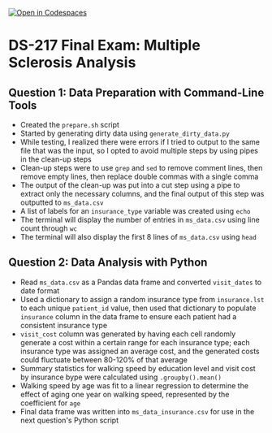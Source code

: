 [![Open in Codespaces](https://classroom.github.com/assets/launch-codespace-2972f46106e565e64193e422d61a12cf1da4916b45550586e14ef0a7c637dd04.svg)](https://classroom.github.com/open-in-codespaces?assignment_repo_id=16987533)
# DS-217 Final Exam: Multiple Sclerosis Analysis

## Question 1: Data Preparation with Command-Line Tools
- Created the `prepare.sh` script
- Started by generating dirty data using `generate_dirty_data.py`
- While testing, I realized there were errors if I tried to output to the same file that was the input, so I opted to avoid multiple steps by using pipes in the clean-up steps
- Clean-up steps were to use `grep` and `sed` to remove comment lines, then remove empty lines, then replace double commas with a single comma
- The output of the clean-up was put into a cut step using a pipe to extract only the necessary columns, and the final output of this step was outputted to `ms_data.csv`
- A list of labels for an `insurance_type` variable was created using `echo`
- The terminal will display the number of entries in `ms_data.csv` using line count through `wc`
- The terminal will also display the first 8 lines of `ms_data.csv` using `head`

## Question 2: Data Analysis with Python
- Read `ms_data.csv` as a Pandas data frame and converted `visit_dates` to date format
- Used a dictionary to assign a random insurance type from `insurance.lst` to each unique `patient_id` value, then used that dictionary to populate `insurance` column in the data frame to ensure each patient had a consistent insurance type
- `visit_cost` column was generated by having each cell randomly generate a cost within a certain range for each insurance type; each insurance type was assigned an average cost, and the generated costs could fluctuate between 80-120% of that average
- Summary statistics for walking speed by education level and visit cost by insurance bype were calculated using `.groupby().mean()`
- Walking speed by age was fit to a linear regression to determine the effect of aging one year on walking speed, represented by the coefficient for `age`
- Final data frame was written into `ms_data_insurance.csv` for use in the next question's Python script